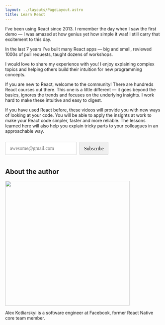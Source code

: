 ```yaml
---
layout: ../layouts/PageLayout.astro
title: Learn React
---
```


I’ve been using React since 2013. I remember the day when I saw the first demo — I was amazed at how genius yet how simple it was! I still carry that excitement to this day.

In the last 7 years I’ve built many React apps — big and small, reviewed 1000s of pull requests, taught dozens of workshops.

I would love to share my experience with you! I enjoy explaining complex topics and helping others build their intuition for new programming concepts.

If you are new to React, welcome to the community! There are hundreds React courses out there. This one is a little different — it goes beyond the basics, ignores the trends and focuses on the underlying insights. I work hard to make these intuitive and easy to digest.

If you have used React before, these videos will provide you with new ways of looking at your code. You will be able to apply the insights at work to make your React code simpler, faster and more reliable. The lessons learned here will also help you explain tricky parts to your colleagues in an approachable way.

<form action="https://frantic.us3.list-manage.com/subscribe/post?u=96d6ac29ef7232f76b9edc7b9&amp;id=79380afc5b" method="post" id="mc-embedded-subscribe-form" name="mc-embedded-subscribe-form" class="validate" target="_blank" novalidate>
  <input type="email" value="" name="EMAIL" class="email" id="mce-EMAIL" placeholder="awesome@gmail.com" required>
  <div style="position: absolute; left: -5000px;" aria-hidden="true"><input type="text" name="b_96d6ac29ef7232f76b9edc7b9_79380afc5b" tabindex="-1" value=""></div>
  <input style="display: none;" type="checkbox" value="2" name="group[27805][2]" id="mce-group[27805]-27805-1">
  <input type="submit"  value="Subscribe" name="subscribe" id="mc-embedded-subscribe" class="button">
</form>

## About the author

<img src="/assets/me-explaining.jpg" width="400" height="400" />

Alex Kotliarskyi is a software engineer at Facebook, former React Native core team member.

<style>
  button {
    cursor: pointer;
  }
  input {
    font-weight: 500;
    font-size: 16px;
    line-height: 42px;
    font-family: body;
    height: 42px;
    margin: 12px 5px 12px 0;
    padding: 0 14px;
    text-decoration: none;
    border: solid 1px #ccc;
    border-radius: 3px;
    vertical-align: top;
  }
</style>
